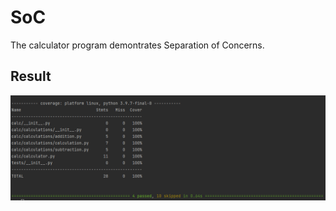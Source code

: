 # SoC
The calculator program demontrates Separation of Concerns.

## Result
![Result](image/result.png)
